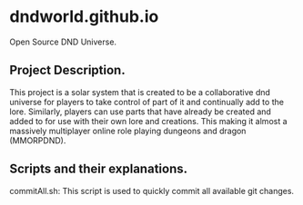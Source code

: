 # dndworld.github.io
Open Source DND Universe.

## Project Description.

This project is a solar system that is created to be a collaborative dnd universe for players to take control of part of it and continually add to the lore. Similarly, players can use parts that have already be created and added to for use with their own lore and creations. This making it almost a massively multiplayer online role playing dungeons and dragon (MMORPDND).

## Scripts and their explanations.

commitAll.sh: This script is used to quickly commit all available git changes.
